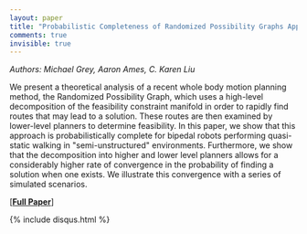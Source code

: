 ```yaml
---
layout: paper
title: "Probabilistic Completeness of Randomized Possibility Graphs Applied to Bipedal Walking in Semi-unstructured Environments"
comments: true
invisible: true
---
```


<p class="text-left"><i>Authors: Michael Grey, Aaron Ames, C. Karen Liu</i></p>

We present a theoretical analysis of a recent whole body motion planning method, the Randomized Possibility Graph, which uses a high-level decomposition of the feasibility constraint manifold in order to rapidly find routes that may lead to a solution. These routes are then examined by lower-level planners to determine feasibility. In this paper, we show that this approach is probabilistically complete for bipedal robots performing quasi-static walking in "semi-unstructured" environments. Furthermore, we show that the decomposition into higher and lower level planners allows for a considerably higher rate of convergence in the probability of finding a solution when one exists. We illustrate this convergence with a series of simulated scenarios.

[<b><a href="https://storage.googleapis.com/rss2017-papers/56.pdf">Full Paper</a></b>]

{% include disqus.html %}